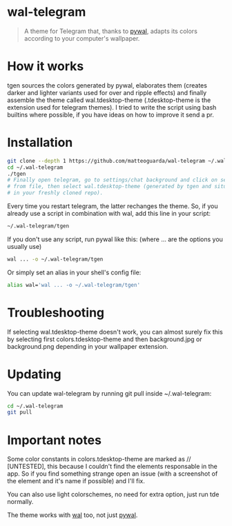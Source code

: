 # wal-telegram

> A theme for Telegram that, thanks to [pywal], adapts its colors according to your computer's wallpaper.

# How it works

tgen sources the colors generated by pywal, elaborates them (creates darker and lighter variants used for over and ripple effects) and finally assemble the theme called wal.tdesktop-theme (.tdesktop-theme is the extension used for telegram themes).
I tried to write the script using bash builtins where possible, if you have ideas on how to improve it send a pr.

# Installation

```bash
git clone --depth 1 https://github.com/matteoguarda/wal-telegram ~/.wal-telegram
cd ~/.wal-telegram
./tgen
# Finally open telegram, go to settings/chat background and click on select
# from file, then select wal.tdesktop-theme (generated by tgen and situated
# in your freshly cloned repo).
```

Every time you restart telegram, the latter rechanges the theme.
So, if you already use a script in combination with wal, add this line in your script:

```bash
~/.wal-telegram/tgen
```

If you don't use any script, run pywal like this: (where ... are the options you usually use)

```bash
wal ... -o ~/.wal-telegram/tgen
```

Or simply set an alias in your shell's config file:

```bash
alias wal='wal ... -o ~/.wal-telegram/tgen'
```

# Troubleshooting

If selecting wal.tdesktop-theme doesn't work, you can almost surely fix this by selecting first colors.tdesktop-theme and then background.jpg or background.png depending in your wallpaper extension.

# Updating

You can update wal-telegram by running git pull inside ~/.wal-telegram:

```bash
cd ~/.wal-telegram
git pull
```

# Important notes

Some color constants in colors.tdesktop-theme are marked as // [UNTESTED], this because I couldn't find the elements responsable in the app.
So if you find something strange open an issue (with a screenshot of the element and it's name if possible) and I'll fix.

You can also use light colorschemes, no need for extra option, just run tde normally.

The theme works with [wal] too, not just [pywal].

[pywal]: https://github.com/dylanaraps/pywal
[wal]: https://github.com/dylanaraps/wal

